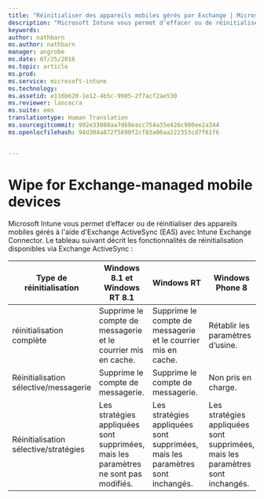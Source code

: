 ```yaml
---
title: "Réinitialiser des appareils mobiles gérés par Exchange | Microsoft Intune"
description: "Microsoft Intune vous permet d’effacer ou de réinitialiser des appareils mobiles gérés à l&quot;aide d&quot;Exchange ActiveSync (EAS) avec Intune Exchange Connector"
keywords: 
author: nathbarn
ms.author: nathbarn
manager: angrobe
ms.date: 07/25/2016
ms.topic: article
ms.prod: 
ms.service: microsoft-intune
ms.technology: 
ms.assetid: e116b620-1e12-4b5c-9905-2f7acf2ae530
ms.reviewer: lancecra
ms.suite: ems
translationtype: Human Translation
ms.sourcegitcommit: 992e33088aa7d60eacc754a35e426c980ee2a344
ms.openlocfilehash: 94d304a872f5890f2cf83a06aa222353cd7f61f6


---
```



# Wipe for Exchange-managed mobile devices
Microsoft Intune vous permet d’effacer ou de réinitialiser des appareils mobiles gérés à l'aide d'Exchange ActiveSync (EAS) avec Intune Exchange Connector. Le tableau suivant décrit les fonctionnalités de réinitialisation disponibles via Exchange ActiveSync :

|Type de réinitialisation|Windows 8.1 et Windows RT 8.1|Windows RT|Windows Phone 8|iOS|Android|
|----------------|----------------------------------|--------------|-------------------|-------|-----------|
|réinitialisation complète|Supprime le compte de messagerie et le courrier mis en cache.|Supprime le compte de messagerie et le courrier mis en cache.|Rétablir les paramètres d’usine.|Rétablir les paramètres d’usine.|Rétablir les paramètres d’usine.|
|Réinitialisation sélective/messagerie|Supprime le compte de messagerie.|Supprime le compte de messagerie.|Non pris en charge.|Non pris en charge.|Non pris en charge.|
|Réinitialisation sélective/stratégies|Les stratégies appliquées sont supprimées, mais les paramètres ne sont pas modifiés.|Les stratégies appliquées sont supprimées, mais les paramètres sont inchangés.|Les stratégies appliquées sont supprimées, mais les paramètres sont inchangés.|Les stratégies appliquées sont supprimées, mais les paramètres sont inchangés.|Les stratégies appliquées sont supprimées, mais les paramètres sont inchangés.|



<!--HONumber=Oct16_HO3-->



